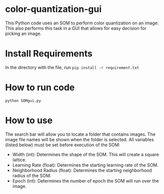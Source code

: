 # color-quantization-gui
This Python code uses an SOM to perform color quantization on an image. This also performs this task in a GUI that allows for easy decision for picking an image.

# Install Requirements 
In the directory with the file, run
` pip install -r requirement.txt `

# How to run code
` python SOMgui.py ` 

# How to use
The search bar will allow you to locate a folder that contains images. The image file names will be shown when the folder is selected. 
All variables (listed below) must be set before execution of the SOM:
* Width (int): Determines the shape of the SOM. This will create a square lattice.
* Learning Rate (float): Determines the starting learning rate of the SOM.
* Neighborhood Radius (float): Determines the starting neighborhood radius of the SOM.
* Epoch (int): Determines the number of epoch the SOM will run over the image. 

